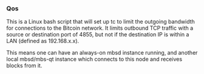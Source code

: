 ### Qos ###

This is a Linux bash script that will set up tc to limit the outgoing bandwidth for connections to the Bitcoin network. It limits outbound TCP traffic with a source or destination port of 4855, but not if the destination IP is within a LAN (defined as 192.168.x.x).

This means one can have an always-on mbsd instance running, and another local mbsd/mbs-qt instance which connects to this node and receives blocks from it.
